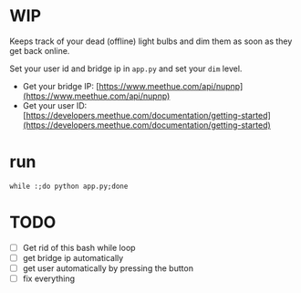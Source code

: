 # WIP
Keeps track of your dead (offline) light bulbs and dim them as soon as they get back online.

Set your user id and bridge ip in `app.py` and set your `dim` level.

* Get your bridge IP: [https://www.meethue.com/api/nupnp](https://www.meethue.com/api/nupnp)
* Get your user ID: [https://developers.meethue.com/documentation/getting-started](https://developers.meethue.com/documentation/getting-started)

# run

```
while :;do python app.py;done
```

# TODO

* [ ] Get rid of this bash while loop
* [ ] get bridge ip automatically
* [ ] get user automatically by pressing the button
* [ ] fix everything
